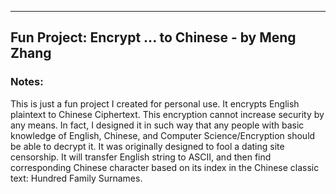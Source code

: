 ------
Fun Project: Encrypt ... to Chinese - by Meng Zhang
------


### Notes:
This is just a fun project I created for personal use. It encrypts English plaintext to Chinese Ciphertext. This encryption cannot increase security by any means. In fact, I designed it in such way that any people with basic knowledge of English, Chinese, and Computer Science/Encryption should be able to decrypt it. It was originally designed to fool a dating site censorship. It will transfer English string to ASCII, and then find corresponding Chinese character based on its index in the Chinese classic text: Hundred Family Surnames.
